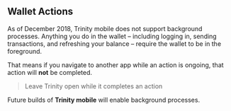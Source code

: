 ## Wallet Actions

As of December 2018, Trinity mobile does not support background processes. Anything you do in the wallet – including logging in, sending transactions, and refreshing your balance – require the wallet to be in the foreground.

That means if you navigate to another app while an action is ongoing, that action will **not** be completed.

>Leave Trinity open while it completes an action

Future builds of **Trinity mobile** will enable background processes.
